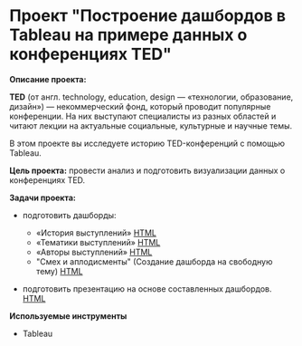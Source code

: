 # Проект "Построение дашбордов в Tableau на примере данных о конференциях TED"

**Описание проекта:**

**TED** (от англ. technology, education, design — «технологии, образование, дизайн») — некоммерческий фонд, который проводит популярные конференции. На них выступают специалисты из разных областей и читают лекции на актуальные социальные, культурные и научные темы.

В этом проекте вы исследуете историю TED-конференций с помощью Tableau.

**Цель проекта:** провести анализ и подготовить визуализации данных о конференциях TED.


**Задачи проекта:**

- подготовить дашборды:
    - «История выступлений» [HTML](https://public.tableau.com/app/profile/alex.plougher/viz/Project_TED_confs_history/sheet4)
    - «Тематики выступлений» [HTML](https://public.tableau.com/app/profile/alex.plougher/viz/Project_TED_confs_themes/sheet12)
    - «Авторы выступлений» [HTML](https://public.tableau.com/app/profile/alex.plougher/viz/Project_TED_confs_authors/sheet17)
    - "Смех и аплодисменты" (Создание дашборда на свободную тему) [HTML](https://public.tableau.com/app/profile/alex.plougher/viz/Project_TED_confs_applause_laughter/sheet22)
  
- подготовить презентацию на основе составленных дашбордов. [HTML](https://public.tableau.com/app/profile/alex.plougher/viz/Project_TED_confs_presentation/TED)


**Используемые инструменты**

- Tableau
